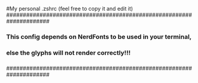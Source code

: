 #My personal .zshrc (feel free to copy it and edit it)
#####################################################################
###                                                               ###
### This config depends on NerdFonts to be used in your terminal, ###
### else the glyphs will not render correctly!!!                  ###
###                                                               ###
#####################################################################
